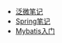 * [泛微笔记](./weaver/Ecology9开发手册 "泛微笔记")
* [Spring笔记](./spring/spring-ioc)
* [Mybatis入门](./mybatis/index)

